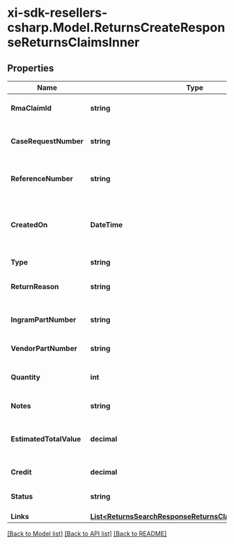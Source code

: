 # xi-sdk-resellers-csharp.Model.ReturnsCreateResponseReturnsClaimsInner

## Properties

Name | Type | Description | Notes
------------ | ------------- | ------------- | -------------
**RmaClaimId** | **string** | The rmaClaimId claim id. | [optional] 
**CaseRequestNumber** | **string** | A unique return request number. | [optional] 
**ReferenceNumber** | **string** | The reference number for the return. | [optional] 
**CreatedOn** | **DateTime** | The date on which the return request was created.  | [optional] 
**Type** | **string** | Type of request. | [optional] 
**ReturnReason** | **string** | The reason for the return. | [optional] 
**IngramPartNumber** | **string** | Unique line number from Ingram. | [optional] 
**VendorPartNumber** | **string** | Vendor Part Number. | [optional] 
**Quantity** | **int** | Return quantity of the product. | [optional] 
**Notes** | **string** | Return notes. | [optional] 
**EstimatedTotalValue** | **decimal** | The estimated total value of the return. | [optional] 
**Credit** | **decimal** | The amount of credit. | [optional] 
**Status** | **string** | The status of the request. | [optional] 
**Links** | [**List&lt;ReturnsSearchResponseReturnsClaimsInnerLinksInner&gt;**](ReturnsSearchResponseReturnsClaimsInnerLinksInner.md) |  | [optional] 

[[Back to Model list]](../README.md#documentation-for-models) [[Back to API list]](../README.md#documentation-for-api-endpoints) [[Back to README]](../README.md)

